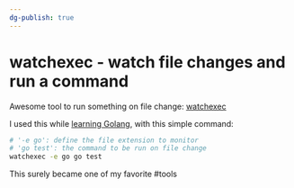 ```yaml
---
dg-publish: true
---
```

# watchexec - watch file changes and run a command

Awesome tool to run something on file change: [watchexec](https://github.com/watchexec/watchexec)

I used this while [learning Golang](https://github.com/meleu/learning-golang), with this simple command:
```bash
# '-e go': define the file extension to monitor
# 'go test': the command to be run on file change
watchexec -e go go test
```

This surely became one of my favorite #tools
